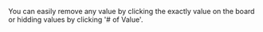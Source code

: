 You can easily remove any value by clicking the exactly value on the board or hidding values by clicking '# of Value'.
